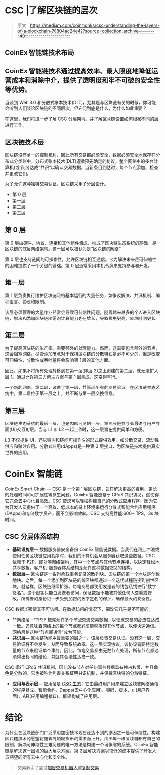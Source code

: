 # CSC |了解区块链的层次

> 原文：<https://medium.com/coinmonks/csc-understanding-the-layers-of-a-blockchain-70804ac24e42?source=collection_archive---------40----------------------->

## CoinEx 智能链技术布局

## CoinEx 智能链技术通过提高效率、最大限度地降低运营成本和消除中介，提供了透明度和牢不可破的安全性等优势。

当谈到 Web 3.0 和分散式账本技术(DLT)，尤其是与区块链有关的时候，你可能会听到人们谈论区块链的不同层次。但它们到底是什么，为什么如此重要？

在这里，我们将进一步了解 CSC 分层架构，并了解区块链设置如何根据不同的层进行工作。

## 区块链技术层

区块链没有单一的控制机构，因此所有交易都必须安全，数据必须安全地保存在分布式分类账中。分布式账本技术(DLT)遵循预先确定的协议，整个网络中的多台计算机(或节点)达成“共识”以确认交易数据。当新条目到达时，每个节点添加、检查并更改它们。

为了允许这种独特交易认证，区块链采用了分层设计。

*   第 0 层
*   第一层
*   第二层
*   第三层

## 第 0 层

第 0 层由硬件、协议、连接和其他组件组成，构成了区块链生态系统的基础，是区块链的底层网络架构。这一层可以被认为是“区块链的网络”

第 0 层也支持链间的可操作性，允许区块链相互通信。它为解决未来层可伸缩性的困难提供了一个关键的基础。第 0 层通常采用本机令牌来支持参与和开发。

## 第一层

第 1 层负责执行维护区块链网络基本运行的大量任务，如争议解决、共识机制、编程语言、协议和限制。

该层必须管理的大量作业经常会导致可伸缩性问题。随着越来越多的个人进入区块链，解决和添加区块链所需的计算能力也在增长，导致费用更高，处理时间更长。

## 第二层

为了提高区块链的生产率，需要额外的处理能力。然而，这需要包含额外的节点，这会阻塞网络。尽管添加节点对于保持区块链的分散特征是必不可少的，但是改变可伸缩性、分散性或吞吐量将会影响第 1 层的其他方面。

因此，如果不将所有处理转移到在第一层(即层 2)之上创建的第二层，就无法扩大层 1。通过允许第三方解决方案与第 1 层集成，这变得可行。

一个新的网络，第二层，改进了第一层，并管理所有的交易验证。在区块链生态系统中，第二层位于第一层之上，并不断与第一层交换信息。

## 第三层

区块链生态系统的最后一层，也是肉眼可见的一层。第三层是参与者最终与用户界面(UI)交互的层。当与 L1 和 L2 一起工作时，这一层旨在提供简单和方便。

L3 不仅提供 UI，还以链内和链间可操作性的形式提供效用，如分散交易、流动性供应和赌注应用。分散式应用(dApps)是一种第 3 层接口，为区块链技术提供真实世界的应用。

# CoinEx 智能链

[CoinEx Smart Chain — CSC](https://www.coinex.org/?lang=en_US) 是一个第 1 层区块链，旨在解决更高的费用、更长的处理时间和可扩展性等原生问题。CoinEx 智能链基于 CPoS 共识协议，这使得它完全去中心化且高效。CSC 使您可以轻松构建自己的分散式应用程序，因为它为开发人员提供了一个高效、低成本的链上环境来运行分散式智能合约应用程序(DApps)和存储数字资产，而不会影响效率。CSC 支持高性能:600+ TPS，3s 块时间。

## CSC 分层体系结构

*   **基础设施层—** 数据服务器安全备份 CoinEx 智能链数据。当我们在网上冲浪或使用任何区块链应用程序时，我们的计算机会从服务器获取这些数据。CSC 依赖于 P2P，即对等网络架构，其中一个节点与其他节点连接，以快速轻松地共享数据。客户机-服务器体系结构是允许这种数据交换的结构。
*   **数据层—** 区块链是一系列承载事务记录的散列块。区块链的第一个地块是创世地块。之后，每一个添加到区块链的新区块都通过一个迭代过程链接到创世区块。就这样，区块链继续扩张。每笔交易都使用发送者的钱包私钥进行“数字签名”。这个密钥只能由发送者访问，保证数据不能被其他任何人查看或修改。所有者的身份进一步受到加密的数字签名的保护，确保最大的安全性。

CSC 数据加密使其不可访问。在数据访问的情况下，篡改它几乎是不可能的。

*   **网络层—**P2P 框架允许多个节点交流交易数据，以便就交易的合法性达成一致。这意味着网络上的每个节点都必须能够发现其他节点，以便快速通信。网络层使这种“节点间通信”成为可能。
*   **共识层—** 区块链功能中最重要的层之一，该层负责交易认证。没有这一层，交易验证将不会发生，从而导致系统故障。这一层实现协议，该协议需要特定数量的节点来验证单个事务。因此，每笔交易都由无数节点处理，所有节点都必须得出相同的结论，并就其合法性达成一致。

CSC 运行 CPoS 共识机制，因此没有节点对任何事务数据具有独占权限，并且角色是分散的。它也被称为利害关系证明共识机制，并保持区块链的分散特征。

*   **应用与表示层—** 应用层是 [CSC 生态](https://www.coinex.org/dapp)；它由最终用户用来建立区块链网络通信的程序组成。智能合约、Dapps(去中心化应用)、链码、脚本、ui(用户界面)、API(应用编程接口)、框架构成了应用层。

# 结论

为什么在区块链部门广泛采用加密技术现在还达不到的原因之一是可伸缩性。构建区块链技术的愿望将随着对加密货币的需求而上升。由于每一级区块链都有自己的限制，解决可伸缩性三难问题的唯一方法是构建一个可伸缩的系统。CoinEx 智能链是解决这一困境的巨大解决方案，第 2 层解决方案以较低的成本提供了开发人员期望的所有去中心化和安全性。

> 交易新手？尝试[加密交易机器人](/coinmonks/crypto-trading-bot-c2ffce8acb2a)或[复制交易](/coinmonks/top-10-crypto-copy-trading-platforms-for-beginners-d0c37c7d698c)